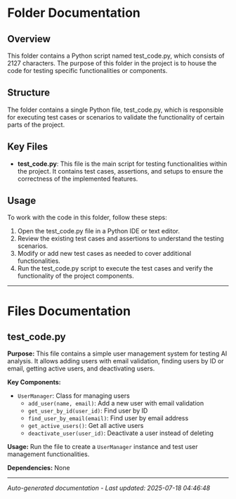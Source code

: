 # Folder Documentation

## Overview
This folder contains a Python script named test_code.py, which consists of 2127 characters. The purpose of this folder in the project is to house the code for testing specific functionalities or components.

## Structure
The folder contains a single Python file, test_code.py, which is responsible for executing test cases or scenarios to validate the functionality of certain parts of the project.

## Key Files
- **test_code.py**: This file is the main script for testing functionalities within the project. It contains test cases, assertions, and setups to ensure the correctness of the implemented features.

## Usage
To work with the code in this folder, follow these steps:
1. Open the test_code.py file in a Python IDE or text editor.
2. Review the existing test cases and assertions to understand the testing scenarios.
3. Modify or add new test cases as needed to cover additional functionalities.
4. Run the test_code.py script to execute the test cases and verify the functionality of the project components.

---

# Files Documentation

## test_code.py

**Purpose:** This file contains a simple user management system for testing AI analysis. It allows adding users with email validation, finding users by ID or email, getting active users, and deactivating users.

**Key Components:**
- `UserManager`: Class for managing users
  - `add_user(name, email)`: Add a new user with email validation
  - `get_user_by_id(user_id)`: Find user by ID
  - `find_user_by_email(email)`: Find user by email address
  - `get_active_users()`: Get all active users
  - `deactivate_user(user_id)`: Deactivate a user instead of deleting

**Usage:** Run the file to create a `UserManager` instance and test user management functionalities.

**Dependencies:** None

---
*Auto-generated documentation - Last updated: 2025-07-18 04:46:48*
